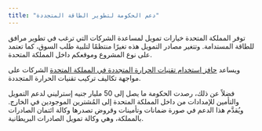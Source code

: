 ```yaml
---
title: "دعم الحكومة لتطوير الطاقة المتجددة"
---
```

توفر المملكة المتحدة خيارات تمويل لمساعدة الشركات التي ترغب في تطوير مرافق للطاقة المستدامة. وتتغير مصادر التمويل هذه تغيرًا منتظمًا لتلبية طلب السوق، كما تعتمد على نوع المشروع وموقعكم داخل المملكة المتحدة.

ويساعد [حافز استخدام تقنيات الحرارة المتجددة في المملكة المتحدة](https://www.ofgem.gov.uk/environmental-programmes/domestic-rhi) الشركات على مواجهة تكاليف تركيب تقنيات الحرارة المتجددة.

فضلاً عن ذلك، رصدت الحكومة ما يصل إلى 50 مليار جنيه إسترليني لدعم التمويل والتأمين للإمدادات من داخل المملكة المتحدة إلى المُشترين الموجودين في الخارج. ويُقدَّم هذا الدعم في صورة ضمانات وتأمينات وقروض تصدرها وكالة ائتمان الصادرات بالمملكة، وهي وكالة تمويل الصادرات البريطانية.


